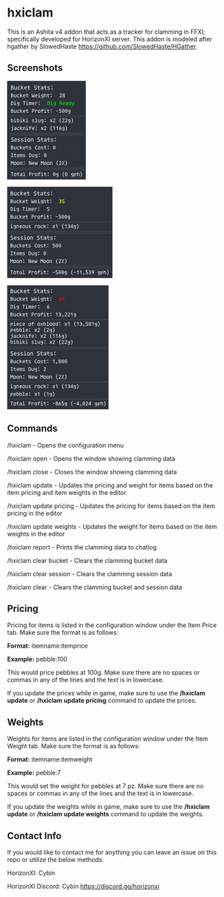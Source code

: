 # hxiclam
This is an Ashita v4 addon that acts as a tracker for clamming in FFXI; specifically developed for HorizonXI server. This addon is modeled after hgather by SlowedHaste https://github.com/SlowedHaste/HGather.

## Screenshots

![Alt text](/Media/hxiclam_1.png?raw=true)

![Alt text](/Media/hxiclam_2.png?raw=true)

![Alt text](/Media/hxiclam_3.png?raw=true)

## Commands
/hxiclam - Opens the configuration menu

/hxiclam open - Opens the window showing clamming data

/hxiclam close - Closes the window showing clamming data

/hxiclam update - Updates the pricing and weight for items based on the item pricing and item weights in the editor

/hxiclam update pricing - Updates the pricing for items based on the item pricing in the editor

/hxiclam update weights - Updates the weight for items based on the item weights in the editor

/hxiclam report - Prints the clamming data to chatlog

/hxiclam clear bucket - Clears the clamming bucket data

/hxiclam clear session - Clears the clamming session data

/hxiclam clear - Clears the clamming bucket and session data

## Pricing
Pricing for items is listed in the configuration window under the Item Price tab. Make sure the format is as follows:

**Format:** itemname:itemprice

**Example:** pebble:100

This would price pebbles at 100g.  Make sure there are no spaces or commas in any of the lines and the text is in lowercase.

If you update the prices while in game, make sure to use the **/hxiclam update** or **/hxiclam update pricing** command to update the prices.

## Weights
Weights for items are listed in the configuration window under the Item Weight tab. Make sure the format is as follows:

**Format:** itemname:itemweight

**Example:** pebble:7

This would set the weight for pebbles at 7 pz. Make sure there are no spaces or commas in any of the lines and the text is in lowercase.

If you update the weights while in game, make sure to use the **/hxiclam update** or **/hxiclam update weights** command to update the weights.

## Contact Info
If you would like to contact me for anything you can leave an issue on this repo or utilize the below methods:

HorizonXI: Cybin

HorizonXI Discord: Cybin  https://discord.gg/horizonxi
